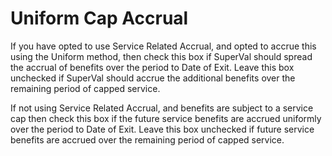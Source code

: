 # Uniform Cap Accrual

If you have opted to use Service Related Accrual, and opted to accrue
this using the Uniform method, then check this box if SuperVal should
spread the accrual of benefits over the period to Date of Exit. Leave
this box unchecked if SuperVal should accrue the additional benefits
over the remaining period of capped service.

If not using Service Related Accrual, and benefits are subject to a
service cap then check this box if the future service benefits are
accrued uniformly over the period to Date of Exit. Leave this box
unchecked if future service benefits are accrued over the remaining
period of capped service.
